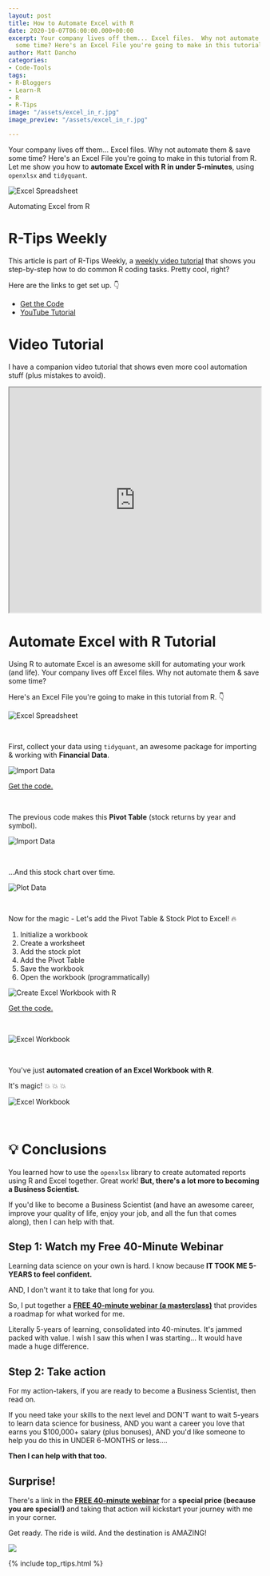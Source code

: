 ```yaml
---
layout: post
title: How to Automate Excel with R
date: 2020-10-07T06:00:00.000+00:00
excerpt: Your company lives off them... Excel files.  Why not automate them & save
  some time? Here's an Excel File you're going to make in this tutorial from R.
author: Matt Dancho
categories:
- Code-Tools
tags:
- R-Bloggers
- Learn-R
- R
- R-Tips
image: "/assets/excel_in_r.jpg"
image_preview: "/assets/excel_in_r.jpg"

---
```

Your company lives off them... Excel files.  Why not automate them & save some time? Here's an Excel File you're going to make in this tutorial from R. Let me show you how to **automate Excel with R in under 5-minutes**, using `openxlsx` and `tidyquant`. 

![Excel Spreadsheet](/assets/2020-10-07-automate-excel/spreadsheet.jpg)

<p class="text-center date">Automating Excel from R</p>

# R-Tips Weekly

This article is part of R-Tips Weekly, a <a href="https://learn.business-science.io/r-tips-newsletter">weekly video tutorial</a> that shows you step-by-step how to do common R coding tasks. Pretty cool, right?

<p>Here are the links to get set up. 👇</p>

<ul> <li><a href="https://learn.business-science.io/r-tips-newsletter">Get the Code</a></li> <li><a href="https://youtu.be/EMSkZOF-ZG8">YouTube Tutorial</a></li> </ul>

# Video Tutorial

I have a companion video tutorial that shows even more cool automation stuff (plus mistakes to avoid).

<iframe width="100%" height="450" src="https://www.youtube.com/embed/EMSkZOF-ZG8" title="YouTube video player" frameborder="1" allow="accelerometer; autoplay; clipboard-write; encrypted-media; gyroscope; picture-in-picture" allowfullscreen></iframe>

# Automate Excel with R Tutorial

Using R to automate Excel is an awesome skill for automating your work (and life). Your company lives off Excel files.  Why not automate them & save some time?

Here's an Excel File you're going to make in this tutorial from R. 👇

![Excel Spreadsheet](/assets/2020-10-07-automate-excel/spreadsheet.jpg)

<br>

First, collect your data using `tidyquant`, an awesome package for importing & working with **Financial Data**.

![Import Data](/assets/2020-10-07-automate-excel/import-data.jpg)

<p class='text-center date'> <a href='https://learn.business-science.io/r-tips-newsletter' target ='_blank'>Get the code.</a> </p>

<br>

The previous code makes this **Pivot Table** (stock returns by year and symbol).

![Import Data](/assets/2020-10-07-automate-excel/pivot-table.jpg)

<br>

...And this stock chart over time.

![Plot Data](/assets/2020-10-07-automate-excel/plot.jpg)

<br>

Now for the magic - Let's add the Pivot Table & Stock Plot to Excel! 🔥

1. Initialize a workbook
2. Create a worksheet
3. Add the stock plot
4. Add the Pivot Table
5. Save the workbook
6. Open the workbook (programmatically)

![Create Excel Workbook with R](/assets/2020-10-07-automate-excel/create-workbook.jpg)

<p class='text-center date'> <a href='https://learn.business-science.io/r-tips-newsletter' target ='_blank'>Get the code.</a> </p>

<br>

![Excel Workbook](/assets/2020-10-07-automate-excel/workbook-display.jpg)

<br>

You've just **automated creation of an Excel Workbook with R**.

It's magic! 💥 💥 💥

![Excel Workbook](/assets/2020-10-07-automate-excel/magic.gif)

<br>

# 💡 Conclusions

You learned how to use the `openxlsx` library to create automated reports using R and Excel together. Great work! **But, there's a lot more to becoming a Business Scientist.**

If you'd like to become a Business Scientist (and have an awesome career, improve your quality of life, enjoy your job, and all the fun that comes along), then I can help with that.

## Step 1: Watch my Free 40-Minute Webinar

Learning data science on your own is hard. I know because **IT TOOK ME 5-YEARS to feel confident.**

AND, I don't want it to take that long for you.

So, I put together a [**FREE 40-minute webinar (a masterclass)**](https://mailchi.mp/business-science/rtrack-master-class-signup-3) that provides a roadmap for what worked for me.

Literally 5-years of learning, consolidated into 40-minutes. It's jammed packed with value. I wish I saw this when I was starting... It would have made a huge difference.

## Step 2: Take action

For my action-takers, if you are ready to become a Business Scientist, then read on.

If you need take your skills to the next level and DON'T want to wait 5-years to learn data science for business, AND you want a career you love that earns you $100,000+ salary (plus bonuses), AND you'd like someone to help you do this in UNDER  6-MONTHS or less....

**Then I can help with that too.**

## Surprise!

There's a link in the [**FREE 40-minute webinar**](https://mailchi.mp/business-science/rtrack-master-class-signup-3) for a **special price (because you are special!)** and taking that action will kickstart your journey with me in your corner.

Get ready. The ride is wild. And the destination is AMAZING!

![](/assets/rtrack_what_they_are_doing.jpeg)

{% include top_rtips.html %}